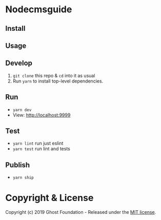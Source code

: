# Nodecmsguide

## Install


## Usage


## Develop

1. `git clone` this repo & `cd` into it as usual
2. Run `yarn` to install top-level dependencies.


## Run

- `yarn dev`
- View: [http://localhost:9999](http://localhost:9999)


## Test

- `yarn lint` run just eslint
- `yarn test` run lint and tests


## Publish

- `yarn ship`


# Copyright & License

Copyright (c) 2019 Ghost Foundation - Released under the [MIT license](LICENSE).
